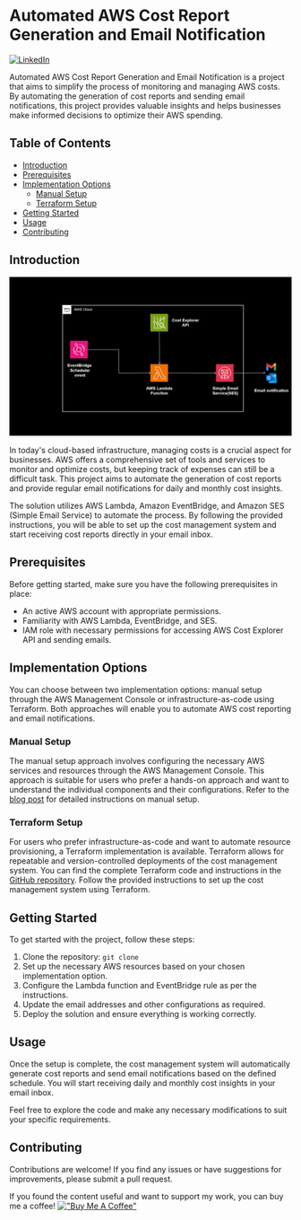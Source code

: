 # Automated AWS Cost Report Generation and Email Notification

[![LinkedIn](https://img.shields.io/badge/Connect%20with%20me%20on-LinkedIn-blue.svg)](https://www.linkedin.com/in/sai-ganesh-002aa8185/)


Automated AWS Cost Report Generation and Email Notification is a project that aims to simplify the process of monitoring and managing AWS costs. By automating the generation of cost reports and sending email notifications, this project provides valuable insights and helps businesses make informed decisions to optimize their AWS spending.

## Table of Contents

- [Introduction](#introduction)
- [Prerequisites](#prerequisites)
- [Implementation Options](#implementation-options)
  - [Manual Setup](#manual-setup)
  - [Terraform Setup](#terraform-setup)
- [Getting Started](#getting-started)
- [Usage](#usage)
- [Contributing](#contributing)


## Introduction

![AWS Infrastructure Diagram](assets/AWS-Infra.gif)

In today's cloud-based infrastructure, managing costs is a crucial aspect for businesses. AWS offers a comprehensive set of tools and services to monitor and optimize costs, but keeping track of expenses can still be a difficult task. This project aims to automate the generation of cost reports and provide regular email notifications for daily and monthly cost insights.

The solution utilizes AWS Lambda, Amazon EventBridge, and Amazon SES (Simple Email Service) to automate the process. By following the provided instructions, you will be able to set up the cost management system and start receiving cost reports directly in your email inbox.

## Prerequisites

Before getting started, make sure you have the following prerequisites in place:

- An active AWS account with appropriate permissions.
- Familiarity with AWS Lambda, EventBridge, and SES.
- IAM role with necessary permissions for accessing AWS Cost Explorer API and sending emails.

## Implementation Options

You can choose between two implementation options: manual setup through the AWS Management Console or infrastructure-as-code using Terraform. Both approaches will enable you to automate AWS cost reporting and email notifications.

### Manual Setup

The manual setup approach involves configuring the necessary AWS services and resources through the AWS Management Console. This approach is suitable for users who prefer a hands-on approach and want to understand the individual components and their configurations. Refer to the [blog post](https://medium.com) for detailed instructions on manual setup.

### Terraform Setup

For users who prefer infrastructure-as-code and want to automate resource provisioning, a Terraform implementation is available. Terraform allows for repeatable and version-controlled deployments of the cost management system. You can find the complete Terraform code and instructions in the [GitHub repository](https://github.com). Follow the provided instructions to set up the cost management system using Terraform.

## Getting Started

To get started with the project, follow these steps:

1. Clone the repository: `git clone `
2. Set up the necessary AWS resources based on your chosen implementation option.
3. Configure the Lambda function and EventBridge rule as per the instructions.
4. Update the email addresses and other configurations as required.
5. Deploy the solution and ensure everything is working correctly.

## Usage

Once the setup is complete, the cost management system will automatically generate cost reports and send email notifications based on the defined schedule. You will start receiving daily and monthly cost insights in your email inbox.

Feel free to explore the code and make any necessary modifications to suit your specific requirements.

## Contributing

Contributions are welcome! If you find any issues or have suggestions for improvements, please submit a pull request.

If you found the content useful and want to support my work, you can buy me a coffee! 
[!["Buy Me A Coffee"](https://www.buymeacoffee.com/assets/img/custom_images/orange_img.png)](https://buymeacoffee.com/saiganeshboyala)
